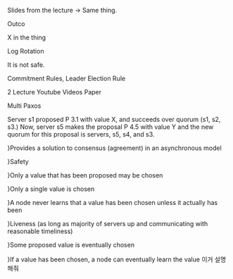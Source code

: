 Slides from the lecture
-> Same thing. 


Outco

X in the thing

Log Rotation


It is not safe. 


Commitment Rules, Leader Election Rule

2 Lecture Youtube Videos
Paper

Multi Paxos

Server s1 proposed P 3.1 with value X, and succeeds over quorum (s1, s2, s3.) Now, server s5 makes the proposal P 4.5 with value Y and the new quorum for this proposal is servers, s5, s4, and s3.

}Provides a solution to consensus (agreement) in an asynchronous model

}Safety 

}Only a value that has been proposed may be chosen

}Only a single value is chosen

}A node never learns that a value has been chosen unless it actually has been

}Liveness (as long as majority of servers up and communicating with reasonable timeliness)

}Some proposed value is eventually chosen

}If a value has been chosen, a node can eventually learn the value 이거 설명해줘